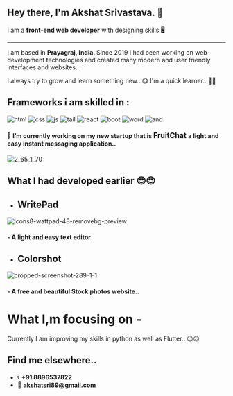 ## Hey there, I'm Akshat Srivastava. 👋 
I am a <b>front-end web developer</b> with designing skills  🖥️
<hr>
I am based in <b>Prayagraj, India. </b>
Since 2019 I had been working on web-development technologies and created many modern and user friendly interfaces and websites..



I always try to grow and learn something new..  😋    I'm a quick learner..  🥰🥰


## Frameworks i am skilled in :

![html](https://user-images.githubusercontent.com/82876692/125975665-35765e1e-8361-4b04-a2b1-2da2ec8ffdfe.png)   ![css](https://user-images.githubusercontent.com/82876692/125975681-8c47562f-a74b-4790-b2e0-7bea1fc7cb11.png)   ![js](https://user-images.githubusercontent.com/82876692/125975703-dde01d97-e196-441d-9bed-10b0afa513f6.png)   ![tail](https://user-images.githubusercontent.com/82876692/125975729-a8fb85fc-c4ca-476c-859b-299cf15eca71.png)   ![react](https://user-images.githubusercontent.com/82876692/125975742-d5e9fc27-f4a6-4e6a-b3a5-667cbfcd9d00.png)   ![boot](https://user-images.githubusercontent.com/82876692/125975846-506d9b71-f454-4e36-ac66-d0b24487ee60.jpg)   ![word](https://user-images.githubusercontent.com/82876692/125975889-080ad153-9e31-405a-95b1-e60198d7a303.png)   ![and](https://user-images.githubusercontent.com/82876692/125975935-868169f2-68f6-4e44-808b-d3fbb1933325.jpg)


####  🔭 I’m currently working on my new startup that is <b><big> FruitChat </big></b> a light and easy instant messaging application..








![2_65_1_70](https://user-images.githubusercontent.com/82876692/123443726-c98a8600-d5f3-11eb-9920-d28db3aad1d4.png)



## What I had developed earlier  😍😍

- <h2> <b> WritePad </b> </h2>
   
![icons8-wattpad-48-removebg-preview](https://user-images.githubusercontent.com/82876692/122687531-8a93b380-d234-11eb-84ff-fdf9befaf866.png)
<h4>- A light and easy text editor </h4>

- <h2> <b> Colorshot </b></h2>

![cropped-screenshot-289-1-1](https://user-images.githubusercontent.com/82876692/122687606-f544ef00-d234-11eb-89f5-a2825fef0e50.png)
<h4>- A free and beautiful Stock photos website.. </h4>

# What I,m focusing on -

Currently I am improving my skills in python as well as Flutter..  😉😉

## Find me elsewhere..

- 📞  <b> +91 8896537822 </b>
-  📧    <b>   akshatsri89@gmail.com </b>



